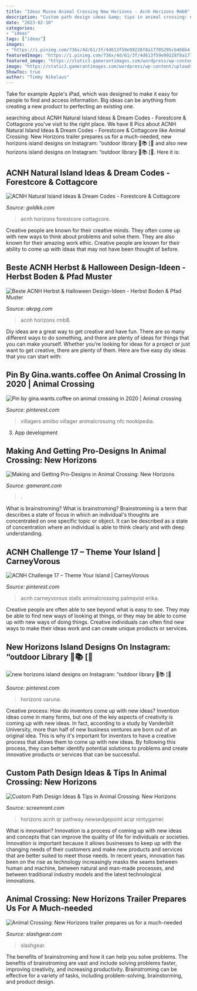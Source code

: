 ```yaml
---
title: "Ideas Museo Animal Crossing New Horizons - Acnh Horizons Rmb8"
description: "Custom path design ideas &amp; tips in animal crossing: new horizons"
date: "2023-02-10"
categories:
- "ideas"
tags: ["ideas"]
images:
- "https://i.pinimg.com/736x/4d/61/3f/4d613f59e99228f8a17705295cb466b4.jpg"
featuredImage: "https://i.pinimg.com/736x/4d/61/3f/4d613f59e99228f8a17705295cb466b4.jpg"
featured_image: "https://static3.gamerantimages.com/wordpress/wp-content/uploads/2020/03/Animal-Crossing-New-Horizons-Pro-Designs.jpg"
image: "https://static3.gamerantimages.com/wordpress/wp-content/uploads/2020/03/Animal-Crossing-New-Horizons-Pro-Designs.jpg"
ShowToc: true
author: "Timmy Nikolaus"
---
```



Take for example Apple's iPad, which was designed to make it easy for people to find and access information. Big ideas can be anything from creating a new product to perfecting an existing one.

	

		
searching about ACNH Natural Island Ideas &amp; Dream Codes - Forestcore &amp; Cottagcore you've visit to the right place. We have 8 Pics about ACNH Natural Island Ideas &amp; Dream Codes - Forestcore &amp; Cottagcore like Animal Crossing: New Horizons trailer prepares us for a much-needed, new horizons island designs on Instagram: “outdoor library 🍂📚 [🌻 and also new horizons island designs on Instagram: “outdoor library 🍂📚 [🌻. Here it is:
		
    
## ACNH Natural Island Ideas &amp; Dream Codes - Forestcore &amp; Cottagcore

<img loading=lazy src="https://www.goldkk.com/upload/20210113/6374613920955906968236756.jpeg" onerror="this.onerror=null;this.src='https://tse3.mm.bing.net/th?id=OIP.jBMNxn0l8XzD2PIBggNpvwHaEK&amp;pid=15.1';" alt="ACNH Natural Island Ideas &amp; Dream Codes - Forestcore &amp; Cottagcore">

_Source: goldkk.com_

>acnh horizons forestcore cottagcore. 

	

Creative people are known for their creative minds. They often come up with new ways to think about problems and solve them. They are also known for their amazing work ethic. Creative people are known for their ability to come up with ideas that may not have been thought of before.

    
## Beste ACNH Herbst &amp; Halloween Design-Ideen - Herbst Boden &amp; Pfad Muster

<img loading=lazy src="https://www.akrpg.com/upload/20200914/6373567744351827813954971.png" onerror="this.onerror=null;this.src='https://tse3.mm.bing.net/th?id=OIP.70BZR68Bws-eLshm1rIN6QHaEI&amp;pid=15.1';" alt="Beste ACNH Herbst &amp; Halloween Design-Ideen - Herbst Boden &amp; Pfad Muster">

_Source: akrpg.com_

>acnh horizons rmb8. 

	

Diy ideas are a great way to get creative and have fun. There are so many different ways to do something, and there are plenty of ideas for things that you can make yourself. Whether you’re looking for ideas for a project or just want to get creative, there are plenty of them. Here are five easy diy ideas that you can start with: 

    
## Pin By Gina.wants.coffee On Animal Crossing In 2020 | Animal Crossing

<img loading=lazy src="https://i.pinimg.com/736x/25/6c/e4/256ce43a7a4dc31917f19c3eaf7fe3d0.jpg" onerror="this.onerror=null;this.src='https://tse1.mm.bing.net/th?id=OIP.3DXrvxgEDjGo4g0hqMHFhQHaLk&amp;pid=15.1';" alt="Pin by gina.wants.coffee on animal crossing in 2020 | Animal crossing">

_Source: pinterest.com_

>villagers amiibo villager animalcrossing nfc nookipedia. 

	

3. App development 

    
## Making And Getting Pro-Designs In Animal Crossing: New Horizons

<img loading=lazy src="https://static3.gamerantimages.com/wordpress/wp-content/uploads/2020/03/Animal-Crossing-New-Horizons-Pro-Designs.jpg" onerror="this.onerror=null;this.src='https://tse4.mm.bing.net/th?id=OIP.k71rb5auAf-IOVPYHYloPQHaDt&amp;pid=15.1';" alt="Making and Getting Pro-Designs in Animal Crossing: New Horizons">

_Source: gamerant.com_

>. 

	

What is brainstroming?
What is brainstroming? Brainstroming is a term that describes a state of focus in which an individual's thoughts are concentrated on one specific topic or object. It can be described as a state of concentration where an individual is able to think clearly and with deep understanding.

    
## ACNH Challenge 17 – Theme Your Island | CarneyVorous

<img loading=lazy src="https://i.pinimg.com/736x/0c/fe/8c/0cfe8c69c312c479bfa9ce752eecb0b2.jpg" onerror="this.onerror=null;this.src='https://tse4.mm.bing.net/th?id=OIP.NGbW78pGHvdzSRqGfXN-wQHaIB&amp;pid=15.1';" alt="ACNH Challenge 17 – Theme Your Island | CarneyVorous">

_Source: pinterest.com_

>acnh carneyvorous stalls animalcrossing palmqvist erika. 

	

Creative people are often able to see beyond what is easy to see. They may be able to find new ways of looking at things, or they may be able to come up with new ways of doing things. Creative individuals can often find new ways to make their ideas work and can create unique products or services.

    
## New Horizons Island Designs On Instagram: “outdoor Library 🍂📚 [🌻

<img loading=lazy src="https://i.pinimg.com/736x/4d/61/3f/4d613f59e99228f8a17705295cb466b4.jpg" onerror="this.onerror=null;this.src='https://tse2.mm.bing.net/th?id=OIP.aZdYifX8G-ew9vhCMXMzXQHaFs&amp;pid=15.1';" alt="new horizons island designs on Instagram: “outdoor library 🍂📚 [🌻">

_Source: pinterest.com_

>horizons varuna. 

	

Creative process: How do inventors come up with new ideas?
Invention ideas come in many forms, but one of the key aspects of creativity is coming up with new ideas. In fact, according to a study by Vanderbilt University, more than half of new business ventures are born out of an original idea. This is why it's important for inventors to have a creative process that allows them to come up with new ideas. By following this process, they can better identify potential solutions to problems and create innovative products or services that can be successful.

    
## Custom Path Design Ideas &amp; Tips In Animal Crossing: New Horizons

<img loading=lazy src="https://static3.srcdn.com/wordpress/wp-content/uploads/2020/07/Animal-Crossing-New-Horizons-pathway.jpg" onerror="this.onerror=null;this.src='https://tse4.mm.bing.net/th?id=OIP.KUfFpTKf2IG0dsgfgOK2HgHaDt&amp;pid=15.1';" alt="Custom Path Design Ideas &amp; Tips in Animal Crossing: New Horizons">

_Source: screenrant.com_

>horizons acnh qr pathway newsedgepoint acqr nintygamer. 

	

What is innovation?
Innovation is a process of coming up with new ideas and concepts that can improve the quality of life for individuals or societies. Innovation is important because it allows businesses to keep up with the changing needs of their customers and make new products and services that are better suited to meet those needs. In recent years, innovation has been on the rise as technology increasingly masks the seams between human and machine, between natural and man-made processes, and between traditional industry models and the latest technological innovations.

    
## Animal Crossing: New Horizons Trailer Prepares Us For A Much-needed

<img loading=lazy src="https://www.slashgear.com/wp-content/uploads/2020/03/Animal-Crossing-New-Horizons-town.jpg" onerror="this.onerror=null;this.src='https://tse1.mm.bing.net/th?id=OIP.8-637cs1LnvpvUl1f2jCzwHaEI&amp;pid=15.1';" alt="Animal Crossing: New Horizons trailer prepares us for a much-needed">

_Source: slashgear.com_

>slashgear. 

	

The benefits of brainstroming and how it can help you solve problems.
The benefits of brainstroming are vast and include solving problems faster, improving creativity, and increasing productivity. Brainstroming can be effective for a variety of tasks, including problem-solving, brainstorming, and product design.

